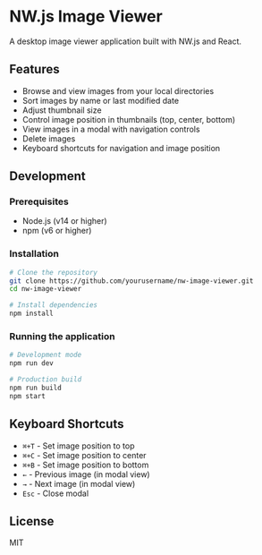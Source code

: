 # NW.js Image Viewer

A desktop image viewer application built with NW.js and React.

## Features

- Browse and view images from your local directories
- Sort images by name or last modified date
- Adjust thumbnail size
- Control image position in thumbnails (top, center, bottom)
- View images in a modal with navigation controls
- Delete images
- Keyboard shortcuts for navigation and image position

## Development

### Prerequisites

- Node.js (v14 or higher)
- npm (v6 or higher)

### Installation

```bash
# Clone the repository
git clone https://github.com/yourusername/nw-image-viewer.git
cd nw-image-viewer

# Install dependencies
npm install
```

### Running the application

```bash
# Development mode
npm run dev

# Production build
npm run build
npm start
```

## Keyboard Shortcuts

- `⌘+T` - Set image position to top
- `⌘+C` - Set image position to center
- `⌘+B` - Set image position to bottom
- `←` - Previous image (in modal view)
- `→` - Next image (in modal view)
- `Esc` - Close modal

## License

MIT
